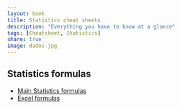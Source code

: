```yaml
---
layout: book
title: Statistics cheat sheets
description: "Everything you have to know at a glance"
tags: [Cheatsheet, Statistics]
share: true
image: dados.jpg
---
```


## Statistics formulas

- [Main Statistics formulas](https://github.com/asalber/statistics-cheatsheet/raw/master/statistics-formulas-cheatsheet.pdf)
- [Excel formulas](https://github.com/asalber/statistics-cheatsheet/raw/master/statistics-formulas-excel.pdf)
